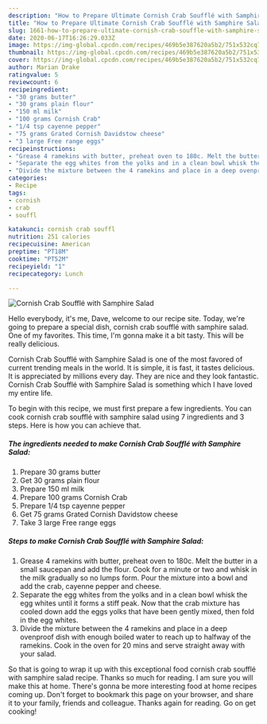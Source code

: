 ```yaml
---
description: "How to Prepare Ultimate Cornish Crab Soufflé with Samphire Salad"
title: "How to Prepare Ultimate Cornish Crab Soufflé with Samphire Salad"
slug: 1661-how-to-prepare-ultimate-cornish-crab-souffle-with-samphire-salad
date: 2020-06-17T16:26:29.033Z
image: https://img-global.cpcdn.com/recipes/469b5e387620a5b2/751x532cq70/cornish-crab-souffle-with-samphire-salad-recipe-main-photo.jpg
thumbnail: https://img-global.cpcdn.com/recipes/469b5e387620a5b2/751x532cq70/cornish-crab-souffle-with-samphire-salad-recipe-main-photo.jpg
cover: https://img-global.cpcdn.com/recipes/469b5e387620a5b2/751x532cq70/cornish-crab-souffle-with-samphire-salad-recipe-main-photo.jpg
author: Marian Drake
ratingvalue: 5
reviewcount: 6
recipeingredient:
- "30 grams butter"
- "30 grams plain flour"
- "150 ml milk"
- "100 grams Cornish Crab"
- "1/4 tsp cayenne pepper"
- "75 grams Grated Cornish Davidstow cheese"
- "3 large Free range eggs"
recipeinstructions:
- "Grease 4 ramekins with butter, preheat oven to 180c. Melt the butter in a small saucepan and add the flour. Cook for a minute or two and whisk in the milk gradually so no lumps form. Pour the mixture into a bowl and add the crab, cayenne pepper and cheese."
- "Separate the egg whites from the yolks and in a clean bowl whisk the egg whites until it forms a stiff peak. Now that the crab mixture has cooled down add the eggs yolks that have been gently mixed, then fold in the egg whites."
- "Divide the mixture between the 4 ramekins and place in a deep ovenproof dish with enough boiled water to reach up to halfway of the ramekins. Cook in the oven for 20 mins and serve straight away with your salad."
categories:
- Recipe
tags:
- cornish
- crab
- souffl

katakunci: cornish crab souffl 
nutrition: 251 calories
recipecuisine: American
preptime: "PT18M"
cooktime: "PT52M"
recipeyield: "1"
recipecategory: Lunch

---
```



![Cornish Crab Soufflé with Samphire Salad](https://img-global.cpcdn.com/recipes/469b5e387620a5b2/751x532cq70/cornish-crab-souffle-with-samphire-salad-recipe-main-photo.jpg)

Hello everybody, it's me, Dave, welcome to our recipe site. Today, we're going to prepare a special dish, cornish crab soufflé with samphire salad. One of my favorites. This time, I'm gonna make it a bit tasty. This will be really delicious.



Cornish Crab Soufflé with Samphire Salad is one of the most favored of current trending meals in the world. It is simple, it is fast, it tastes delicious. It is appreciated by millions every day. They are nice and they look fantastic. Cornish Crab Soufflé with Samphire Salad is something which I have loved my entire life.


To begin with this recipe, we must first prepare a few ingredients. You can cook cornish crab soufflé with samphire salad using 7 ingredients and 3 steps. Here is how you can achieve that.

<!--inarticleads1-->

##### The ingredients needed to make Cornish Crab Soufflé with Samphire Salad:

1. Prepare 30 grams butter
1. Get 30 grams plain flour
1. Prepare 150 ml milk
1. Prepare 100 grams Cornish Crab
1. Prepare 1/4 tsp cayenne pepper
1. Get 75 grams Grated Cornish Davidstow cheese
1. Take 3 large Free range eggs




<!--inarticleads2-->

##### Steps to make Cornish Crab Soufflé with Samphire Salad:

1. Grease 4 ramekins with butter, preheat oven to 180c. Melt the butter in a small saucepan and add the flour. Cook for a minute or two and whisk in the milk gradually so no lumps form. Pour the mixture into a bowl and add the crab, cayenne pepper and cheese.
1. Separate the egg whites from the yolks and in a clean bowl whisk the egg whites until it forms a stiff peak. Now that the crab mixture has cooled down add the eggs yolks that have been gently mixed, then fold in the egg whites.
1. Divide the mixture between the 4 ramekins and place in a deep ovenproof dish with enough boiled water to reach up to halfway of the ramekins. Cook in the oven for 20 mins and serve straight away with your salad.




So that is going to wrap it up with this exceptional food cornish crab soufflé with samphire salad recipe. Thanks so much for reading. I am sure you will make this at home. There's gonna be more interesting food at home recipes coming up. Don't forget to bookmark this page on your browser, and share it to your family, friends and colleague. Thanks again for reading. Go on get cooking!
